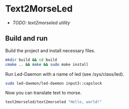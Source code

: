# Text2MorseLed

- *TODO: text2morseled utility*

## Build and run

Build the project and install necessary files.
```bash
mkdir build && cd build
cmake .. && make && sudo make install
```

Run Led-Daemon with a name of led (see /sys/class/led).
```bash
sudo led-daemon/led-daemon input3::capslock
```

Now you can translate text to morse.
```bash
text2morseled/text2morseled "Hello, world!"
```
